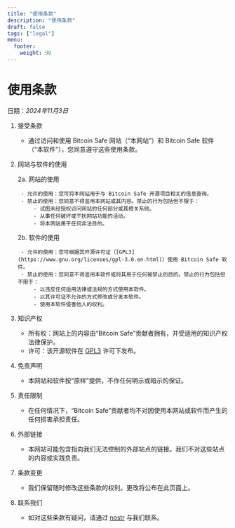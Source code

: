 ```yaml
---
title: "使用条款"
description: "使用条款"
draft: false
tags: ["legal"]
menu:
  footer:
    weight: 90
---
```


# 使用条款

日期：*2024年11月3日*

1. 接受条款

    - 通过访问和使用 Bitcoin Safe 网站（“本网站”）和 Bitcoin Safe 软件（“本软件”），您同意遵守这些使用条款。

2. 网站与软件的使用

    2a. 网站的使用

        - 允许的使用：您可将本网站用于与 Bitcoin Safe 开源项目相关的信息查询。
        - 禁止的使用：您同意不得滥用本网站或其内容。禁止的行为包括但不限于：
            - 试图未经授权访问网站的任何部分或其相关系统。
            - 从事任何破坏或干扰网站功能的活动。
            - 将本网站用于任何非法目的。

    2b. 软件的使用

        - 允许的使用：您可根据其开源许可证（[GPL3](https://www.gnu.org/licenses/gpl-3.0.en.html)）使用 Bitcoin Safe 软件。
        - 禁止的使用：您同意不得滥用本软件或将其用于任何被禁止的目的。禁止的行为包括但不限于：
            - 以违反任何适用法律或法规的方式使用本软件。
            - 以其许可证不允许的方式修改或分发本软件。
            - 使用本软件侵害他人的权利。

3. 知识产权

    - 所有权：网站上的内容由“Bitcoin Safe”贡献者拥有，并受适用的知识产权法律保护。
    - 许可：该开源软件在 [GPL3](https://www.gnu.org/licenses/gpl-3.0.en.html) 许可下发布。

4. 免责声明

    - 本网站和软件按“原样”提供，不作任何明示或暗示的保证。

5. 责任限制

    - 在任何情况下，“Bitcoin Safe”贡献者均不对因使用本网站或软件而产生的任何损害承担责任。

6. 外部链接

    - 本网站可能包含指向我们无法控制的外部站点的链接。我们不对这些站点的内容或实践负责。

7. 条款变更

    - 我们保留随时修改这些条款的权利。更改将公布在此页面上。

8. 联系我们

    - 如对这些条款有疑问，请通过 [nostr](https://nostr.com/npub1g9uhysae68vhvwwqel8v9enr9mg43rn4tpurs6a9g4jsrw6nl7lsplhs9v) 与我们联系。